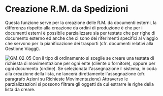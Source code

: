 # Creazione R.M. da Spedizioni
Questa funzione serve per la creazione delle R.M. da documenti esterni, la differenza rispetto alla creazione da ordini di produzione è che per i documenti esterni è possibile parzializzare sia per testate che per righe di documento esterno ed anche che ci sono dei riferimenti specifici al viaggio che servono per la pianificazione dei trasporti (cfr. documenti relativi alla Gestione Viaggi).

![GM_02_05](https://doc.smeup.com/immagini/MBDOC_OGG-P_V5RM01/GM_02_05.png)
Con il tipo di ordinamento si sceglie se creare una testata di richiesta di movimentazione per ogni ente (cliente o fornitore), oppure per ogni documento (ordine).
Se selezionata l'assegnazione il sistema, in coda alla creazione della lista, ne lancerà direttamente l'assegnazione (cfr. paragrafo Azioni su Richieste Movimentazione)
Attraverso le parzializzazioni si possono filtrare gli oggetti da cui estrarre le righe della lista da creare.
